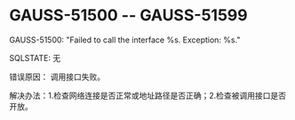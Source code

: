 # GAUSS-51500 -- GAUSS-51599<a name="ZH-CN_TOPIC_0302073423"></a>

GAUSS-51500: "Failed to call the interface %s. Exception: %s."

SQLSTATE: 无

错误原因： 调用接口失败。

解决办法：1.检查网络连接是否正常或地址路径是否正确；2.检查被调用接口是否开放。


